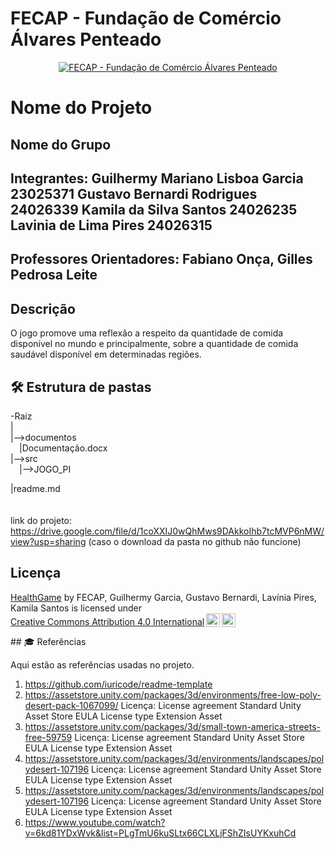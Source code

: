 # FECAP - Fundação de Comércio Álvares Penteado

<p align="center">
<a href= "https://www.fecap.br/"><img src="https://encrypted-tbn0.gstatic.com/images?q=tbn:ANd9GcRhZPrRa89Kma0ZZogxm0pi-tCn_TLKeHGVxywp-LXAFGR3B1DPouAJYHgKZGV0XTEf4AE&usqp=CAU" alt="FECAP - Fundação de Comércio Álvares Penteado" border="0"></a>
</p>

# Nome do Projeto

## Nome do Grupo

## Integrantes: Guilhermy Mariano Lisboa Garcia 23025371 Gustavo Bernardi Rodrigues 24026339 Kamila da Silva Santos 24026235 Lavinia de Lima Pires 24026315

## Professores Orientadores: Fabiano Onça, Gilles Pedrosa Leite

## Descrição

O jogo promove uma reflexão a respeito da quantidade de comida disponível no mundo e principalmente, sobre a quantidade de comida saudável disponível em determinadas regiões. 
## 🛠 Estrutura de pastas







-Raiz<br>
|<br>
|-->documentos<br>
  &emsp;|Documentação.docx<br>
|-->src<br>
  &emsp;|-->JOGO_PI<br>

|readme.md<br>
<br><br>
link do projeto: https://drive.google.com/file/d/1coXXIJ0wQhMws9DAkkoIhb7tcMVP6nMW/view?usp=sharing (caso o download da pasta no github não funcione)


## Licença
<p xmlns:cc="http://creativecommons.org/ns#" xmlns:dct="http://purl.org/dc/terms/"><a property="dct:title" rel="cc:attributionURL" href="https://github.com/2024-1-NCC1/Projeto6">HealthGame</a> by <span property="cc:attributionName">FECAP, Guilhermy Garcia, Gustavo Bernardi, Lavínia Pires, Kamila Santos</span> is licensed under <a href="https://creativecommons.org/licenses/by/4.0/?ref=chooser-v1" target="_blank" rel="license noopener noreferrer" style="display:inline-block;">Creative Commons Attribution 4.0 International<img style="height:22px!important;margin-left:3px;vertical-align:text-bottom;" src="https://mirrors.creativecommons.org/presskit/icons/cc.svg?ref=chooser-v1" alt=""><img style="height:22px!important;margin-left:3px;vertical-align:text-bottom;" src="https://mirrors.creativecommons.org/presskit/icons/by.svg?ref=chooser-v1" alt=""></a></p>
## 🎓 Referências

Aqui estão as referências usadas no projeto.

1. <https://github.com/iuricode/readme-template> 
2. https://assetstore.unity.com/packages/3d/environments/free-low-poly-desert-pack-1067099/ 
Licença: License agreement
Standard Unity Asset Store EULA
License type
Extension Asset
3. https://assetstore.unity.com/packages/3d/small-town-america-streets-free-59759
Licença:
License agreement
Standard Unity Asset Store EULA
License type
Extension Asset
4. https://assetstore.unity.com/packages/3d/environments/landscapes/polydesert-107196
Licença:
License agreement
Standard Unity Asset Store EULA
License type
Extension Asset
5. https://assetstore.unity.com/packages/3d/environments/landscapes/polydesert-107196
Licença:
License agreement
Standard Unity Asset Store EULA
License type
Extension Asset
6. https://www.youtube.com/watch?v=6kd81YDxWvk&list=PLgTmU6kuSLtx66CLXLjFShZIsUYKxuhCd
